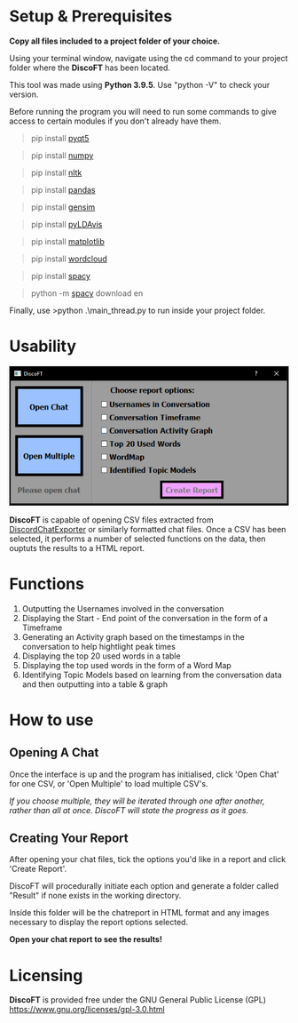 # Setup & Prerequisites

**Copy all files included to a project folder of your choice.**

Using your terminal window, navigate using the cd command to your project folder where the **DiscoFT** has been located.

This tool was made using **Python 3.9.5**. Use "python -V" to check your version. 

Before running the program you will need to run some commands to give access to certain modules if you don't already have them.

>pip install [pyqt5](https://www.riverbankcomputing.com/static/Docs/PyQt5/introduction.html)

>pip install [numpy](https://numpy.org/doc/stable/)

>pip install [nltk](https://www.nltk.org/)

>pip install [pandas](https://pandas.pydata.org/)

>pip install [gensim](https://radimrehurek.com/gensim/index.html)

>pip install [pyLDAvis](https://github.com/bmabey/pyLDAvis)

>pip install [matplotlib](https://matplotlib.org/)

>pip install [wordcloud](https://github.com/amueller/word_cloud)

>pip install [spacy](https://spacy.io/)

>python -m [spacy](https://spacy.io/) download en


Finally, use >python .\main_thread.py to run inside your project folder.

# Usability

<img src=DiscoFT_GUI.PNG>


**DiscoFT** is capable of opening CSV files extracted from [DiscordChatExporter](https://github.com/Tyrrrz/DiscordChatExporter) or similarly formatted chat files.
Once a CSV has been selected, it performs a number of selected functions on the data, then ouptuts the results to a HTML report.

# Functions

1.  Outputting the Usernames involved in the conversation
2.  Displaying the Start - End point of the conversation in the form of a Timeframe
3.  Generating an Activity graph based on the timestamps in the conversation to help hightlight peak times
4.  Displaying the top 20 used words in a table
5.  Displaying the top used words in the form of a Word Map
6.  Identifying Topic Models based on learning from the conversation data and then outputting into a table & graph

# How to use


## Opening A Chat
Once the interface is up and the program has initialised, click 'Open Chat' for one CSV, or 'Open Multiple' to load multiple CSV's.

*If you choose multiple, they will be iterated through one after another, rather than all at once. DiscoFT will state the progress as it goes.*

## Creating Your Report
After opening your chat files, tick the options you'd like in a report and click 'Create Report'.

DiscoFT will procedurally initiate each option and generate a folder called "Result" if none exists in the working directory.

Inside this folder will be the chatreport in HTML format and any images necessary to display the report options selected.

**Open your chat report to see the results!**

# Licensing
**DiscoFT** is provided free under the GNU General Public License (GPL)
https://www.gnu.org/licenses/gpl-3.0.html
